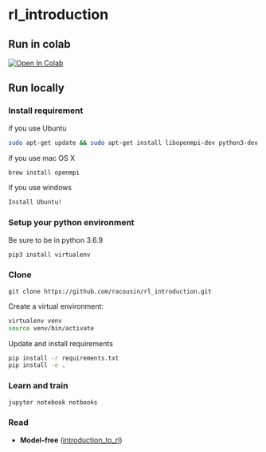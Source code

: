 # rl_introduction

## Run in colab
<a href="https://colab.research.google.com/github/racousin/rl_introduction/blob/master/notebooks/main.ipynb" target="_parent"><img src="https://colab.research.google.com/assets/colab-badge.svg" alt="Open In Colab"/></a>
## Run locally

### Install requirement


if you use Ubuntu
```bash
sudo apt-get update && sudo apt-get install libopenmpi-dev python3-dev zlib1g-dev
```

if you use mac OS X
```bash
brew install openmpi
```

if you use windows
```bash
Install Ubuntu!
```

### Setup your python environment
Be sure to be in python 3.6.9

```bash
pip3 install virtualenv
```
### Clone
```
git clone https://github.com/racousin/rl_introduction.git
```
Create a virtual environment:

```bash
virtualenv venv
source venv/bin/activate
```

Update and install requirements
```bash
pip install -r requirements.txt
pip install -e .
```

### Learn and train

```bash
jupyter notebook notbooks
```
### Read

- **Model-free** ([introduction_to_rl](introduction_to_rl.pdf))



